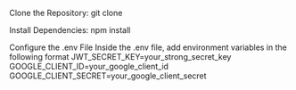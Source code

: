 Clone the Repository:
git clone 

Install Dependencies:
npm install

Configure the .env File
Inside the .env file, add environment variables in the following format
JWT_SECRET_KEY=your_strong_secret_key
GOOGLE_CLIENT_ID=your_google_client_id
GOOGLE_CLIENT_SECRET=your_google_client_secret
